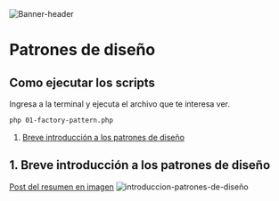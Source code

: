 <img src="https://ucarecdn.com/3e6ff28b-8ff0-42cb-8163-28d11ac73807/Bannerheader.jpg" alt="Banner-header" />

# Patrones de diseño

## Como ejecutar los scripts
Ingresa a la terminal y ejecuta el archivo que te interesa ver.

```bash
php 01-factory-pattern.php
```

1. [Breve introducción a los patrones de diseño](#1-breve-introducción-a-los-patrones-de-diseño)
   
## 1. Breve introducción a los patrones de diseño
[Post del resumen en imagen](https://www.patreon.com/posts/38798768)
![introduccion-patrones-de-diseño](https://user-images.githubusercontent.com/13697123/120575848-66884380-c3e7-11eb-86d1-a1e6dc36b4a1.jpg)

